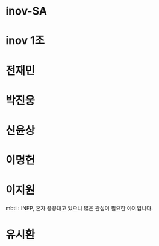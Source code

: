 # inov-SA
 
 # inov 1조

 # 전재민

 # 박진웅 

 # 신윤상

 # 이명헌
 
 # 이지원
 mbti : INFP, 
혼자 끙끙대고 있으니 많은 관심이 필요한 아이입니다.
 # 유시환